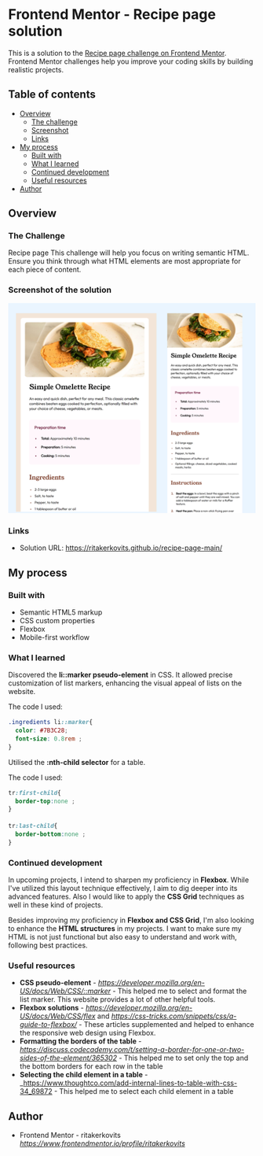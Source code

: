 # Frontend Mentor - Recipe page solution

This is a solution to the [Recipe page challenge on Frontend Mentor](https://www.frontendmentor.io/challenges/recipe-page-KiTsR8QQKm). Frontend Mentor challenges help you improve your coding skills by building realistic projects. 

## Table of contents

- [Overview](#overview)
  - [The challenge](#the-challenge)
  - [Screenshot](#screenshot)
  - [Links](#links)
- [My process](#my-process)
  - [Built with](#built-with)
  - [What I learned](#what-i-learned)
  - [Continued development](#continued-development)
  - [Useful resources](#useful-resources)
- [Author](#author)



## Overview

### The Challenge
Recipe page
This challenge will help you focus on writing semantic HTML. Ensure you think through what HTML elements are most appropriate for each piece of content.


### Screenshot of the solution


![Solution of the challenge](./solution/screenshot.png)



### Links

- Solution URL: https://ritakerkovits.github.io/recipe-page-main/
  

## My process


### Built with

- Semantic HTML5 markup
- CSS custom properties
- Flexbox
- Mobile-first workflow



### What I learned

Discovered the **li::marker pseudo-element** in CSS.
It allowed precise customization of list markers, enhancing the visual appeal of lists on the website.

The code I used:
```css
.ingredients li::marker{
  color: #7B3C28;
  font-size: 0.8rem ;
}
```

Utilised the **:nth-child selector** for a table.

The code I used:
```css
tr:first-child{
  border-top:none ;
}

tr:last-child{
  border-bottom:none ;
}

```


### Continued development

In upcoming projects, I intend to sharpen my proficiency in **Flexbox**. While I've utilized this layout technique effectively, I aim to dig deeper into its advanced features.
Also I would like to apply the **CSS Grid** techniques as well in these kind of projects.

Besides improving my proficiency in **Flexbox and CSS Grid**, I'm also looking to enhance the **HTML structures** in my projects.  I want to make sure my HTML is not just functional but also easy to understand and work with, following best practices.


### Useful resources

- **CSS pseudo-element** -  _https://developer.mozilla.org/en-US/docs/Web/CSS/::marker_ - This helped me to select and format the list marker. This website provides a lot of other helpful tools.
- **Flexbox solutions** - _https://developer.mozilla.org/en-US/docs/Web/CSS/flex_ and _https://css-tricks.com/snippets/css/a-guide-to-flexbox/_ - These articles supplemented and helped to enhance the responsive web design using Flexbox.
- **Formatting the borders of the table** - _https://discuss.codecademy.com/t/setting-a-border-for-one-or-two-sides-of-the-element/365302_ - This helped me to set only the top and the bottom borders for each row in the table
- **Selecting the child element in a table** - _https://www.thoughtco.com/add-internal-lines-to-table-with-css-34_69872 - This helped me to select each child element in a table

## Author

- Frontend Mentor - ritakerkovits _https://www.frontendmentor.io/profile/ritakerkovits_

